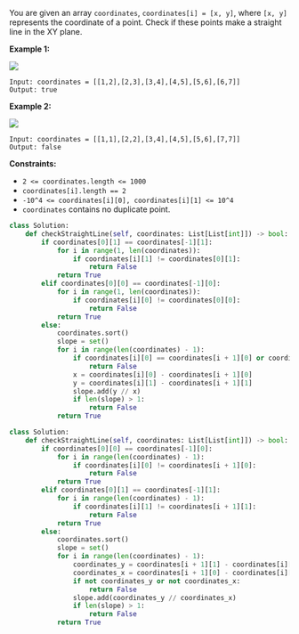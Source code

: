 You are given an array `coordinates`,  `coordinates[i] = [x, y]`, where  `[x, y]`  represents the coordinate of a point. Check if these points make a straight line in the XY plane.

**Example 1:**

![](https://assets.leetcode.com/uploads/2019/10/15/untitled-diagram-2.jpg)
```
Input: coordinates = [[1,2],[2,3],[3,4],[4,5],[5,6],[6,7]]
Output: true
```

**Example 2:**

**![](https://assets.leetcode.com/uploads/2019/10/09/untitled-diagram-1.jpg)**
```
Input: coordinates = [[1,1],[2,2],[3,4],[4,5],[5,6],[7,7]]
Output: false
```

**Constraints:**

-   `2 <= coordinates.length <= 1000`
-   `coordinates[i].length == 2`
-   `-10^4 <= coordinates[i][0], coordinates[i][1] <= 10^4`
-   `coordinates` contains no duplicate point.


```python
class Solution:
    def checkStraightLine(self, coordinates: List[List[int]]) -> bool:
        if coordinates[0][1] == coordinates[-1][1]:
            for i in range(1, len(coordinates)):
                if coordinates[i][1] != coordinates[0][1]:
                    return False
            return True
        elif coordinates[0][0] == coordinates[-1][0]:
            for i in range(1, len(coordinates)):
                if coordinates[i][0] != coordinates[0][0]:
                    return False
            return True
        else:
            coordinates.sort()
            slope = set()
            for i in range(len(coordinates) - 1):
                if coordinates[i][0] == coordinates[i + 1][0] or coordinates[i][1] == coordinates[i + 1][1]:
                    return False
                x = coordinates[i][0] - coordinates[i + 1][0]
                y = coordinates[i][1] - coordinates[i + 1][1]
                slope.add(y // x)
                if len(slope) > 1:
                    return False
            return True
```

```python
class Solution:
    def checkStraightLine(self, coordinates: List[List[int]]) -> bool:
        if coordinates[0][0] == coordinates[-1][0]:
            for i in range(len(coordinates) - 1):
                if coordinates[i][0] != coordinates[i + 1][0]:
                    return False
            return True
        elif coordinates[0][1] == coordinates[-1][1]:
            for i in range(len(coordinates) - 1):
                if coordinates[i][1] != coordinates[i + 1][1]:
                    return False
            return True
        else:
            coordinates.sort()
            slope = set()
            for i in range(len(coordinates) - 1):
                coordinates_y = coordinates[i + 1][1] - coordinates[i][1]
                coordinates_x = coordinates[i + 1][0] - coordinates[i][0]
                if not coordinates_y or not coordinates_x:
                    return False
                slope.add(coordinates_y // coordinates_x)
                if len(slope) > 1:
                    return False
            return True
```